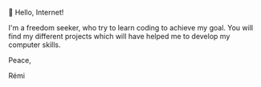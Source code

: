 👋 Hello, Internet!

I'm a freedom seeker, who try to learn coding to achieve my goal. You will find my different projects which will have helped me to develop my computer skills.

Peace,

Rémi

<!---
FromScratchProject/FromScratchProject is a ✨ special ✨ repository because its `README.md` (this file) appears on your GitHub profile.
You can click the Preview link to take a look at your changes.
--->
